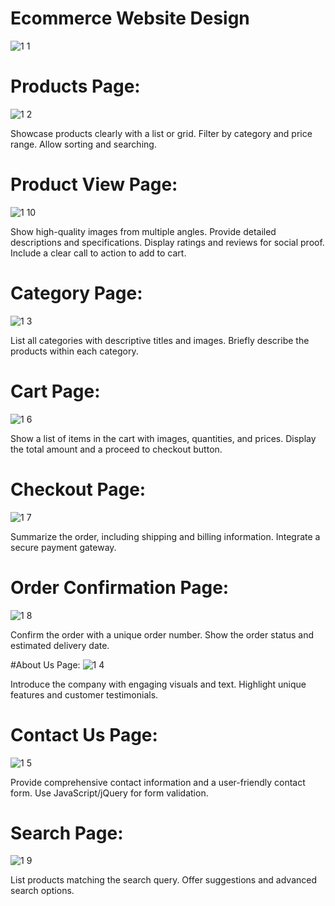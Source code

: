 # Ecommerce Website Design
![1 1](https://github.com/omkar7075/ecommerce/assets/91741647/7c05604f-5edb-4b44-bfa1-0f07ca96f8a8)

# Products Page:
![1 2](https://github.com/omkar7075/ecommerce/assets/91741647/9b151fce-8c6d-454e-96c0-77b895a24087)

Showcase products clearly with a list or grid.
Filter by category and price range.
Allow sorting and searching.

# Product View Page:
![1 10](https://github.com/omkar7075/ecommerce/assets/91741647/a3cd3ba2-2b8c-4c23-8e59-6bee65999944)

Show high-quality images from multiple angles.
Provide detailed descriptions and specifications.
Display ratings and reviews for social proof.
Include a clear call to action to add to cart.

# Category Page:
![1 3](https://github.com/omkar7075/ecommerce/assets/91741647/01ea8ea6-2f09-4bc1-91ad-705465553607)

List all categories with descriptive titles and images.
Briefly describe the products within each category.

# Cart Page:
![1 6](https://github.com/omkar7075/ecommerce/assets/91741647/f29b855d-ef32-494c-883e-cd44873ceb48)

Show a list of items in the cart with images, quantities, and prices.
Display the total amount and a proceed to checkout button.

# Checkout Page:
![1 7](https://github.com/omkar7075/ecommerce/assets/91741647/8b828148-e966-4ca0-8088-fa98d1ea4777)

Summarize the order, including shipping and billing information.
Integrate a secure payment gateway.

# Order Confirmation Page:
![1 8](https://github.com/omkar7075/ecommerce/assets/91741647/cf34c603-6700-49d3-9404-697c3c76c25b)

Confirm the order with a unique order number.
Show the order status and estimated delivery date.

#About Us Page:
![1 4](https://github.com/omkar7075/ecommerce/assets/91741647/2d8807ae-5dff-4156-a815-cd1cb19d18d7)

Introduce the company with engaging visuals and text.
Highlight unique features and customer testimonials.

# Contact Us Page:
![1 5](https://github.com/omkar7075/ecommerce/assets/91741647/51d973f6-785d-443c-becd-7a3e426333f8)

Provide comprehensive contact information and a user-friendly contact form.
Use JavaScript/jQuery for form validation.

# Search Page:
![1 9](https://github.com/omkar7075/ecommerce/assets/91741647/d1dab3fb-1ced-49a1-927c-4031a92d18cd)

List products matching the search query.
Offer suggestions and advanced search options.
